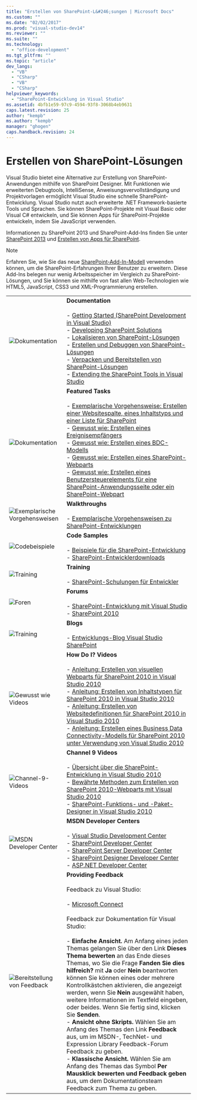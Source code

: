 ```yaml
---
title: "Erstellen von SharePoint-L&#246;sungen | Microsoft Docs"
ms.custom: ""
ms.date: "02/02/2017"
ms.prod: "visual-studio-dev14"
ms.reviewer: ""
ms.suite: ""
ms.technology: 
  - "office-development"
ms.tgt_pltfrm: ""
ms.topic: "article"
dev_langs: 
  - "VB"
  - "CSharp"
  - "VB"
  - "CSharp"
helpviewer_keywords: 
  - "SharePoint-Entwicklung in Visual Studio"
ms.assetid: 4bfb1e59-97c9-4594-93f8-3068b4eb9631
caps.latest.revision: 25
author: "kempb"
ms.author: "kempb"
manager: "ghogen"
caps.handback.revision: 24
---
```

# Erstellen von SharePoint-L&#246;sungen
  Visual Studio bietet eine Alternative zur Erstellung von SharePoint\-Anwendungen mithilfe von SharePoint Designer. Mit Funktionen wie erweiterten Debugtools, IntelliSense, Anweisungsvervollständigung und Projektvorlagen ermöglicht Visual Studio eine schnelle SharePoint\-Entwicklung. Visual Studio nutzt auch erweiterte .NET Framework\-basierte Tools und Sprachen. Sie können SharePoint\-Projekte mit Visual Basic oder Visual C\# entwickeln, und Sie können Apps für SharePoint\-Projekte entwickeln, indem Sie JavaScript verwenden.  
  
 Informationen zu SharePoint 2013 und SharePoint\-Add\-Ins finden Sie unter [SharePoint 2013](http://msdn.microsoft.com/library/jj162979.aspx) und [Erstellen von Apps für SharePoint](http://msdn.microsoft.com/library/office/apps/jj163230%28v=office.15%29.aspx).  
  
> [!NOTE]  
>  Erfahren Sie, wie Sie das neue [SharePoint\-Add\-In\-Modell](https://msdn.microsoft.com/library/office/fp179930.aspx) verwenden können, um die SharePoint\-Erfahrungen Ihrer Benutzer zu erweitern. Diese Add\-Ins belegen nur wenig Arbeitsspeicher im Vergleich zu SharePoint\-Lösungen, und Sie können sie mithilfe von fast allen Web\-Technologien wie HTML5, JavaScript, CSS3 und XML\-Programmierung erstellen.  
  
|||  
|-|-|  
|![Dokumentation](../sharepoint/media/vs-icon-documentation.png "Dokumentation")|**Documentation**<br /><br /> -   [Getting Started &#40;SharePoint Development in Visual Studio&#41;](../sharepoint/getting-started-sharepoint-development-in-visual-studio.md)<br />-   [Developing SharePoint Solutions](../sharepoint/developing-sharepoint-solutions.md)<br />-   [Lokalisieren von SharePoint-Lösungen](../sharepoint/localizing-sharepoint-solutions.md)<br />-   [Erstellen und Debuggen von SharePoint-Lösungen](../sharepoint/building-and-debugging-sharepoint-solutions.md)<br />-   [Verpacken und Bereitstellen von SharePoint-Lösungen](../sharepoint/packaging-and-deploying-sharepoint-solutions.md)<br />-   [Extending the SharePoint Tools in Visual Studio](../sharepoint/extending-the-sharepoint-tools-in-visual-studio.md)|  
|![Dokumentation](../sharepoint/media/vs-icon-documentation.png "Dokumentation")|**Featured Tasks**<br /><br /> -   [Exemplarische Vorgehensweise: Erstellen einer Websitespalte, eines Inhaltstyps und einer Liste für SharePoint](../sharepoint/walkthrough-create-a-site-column-content-type-and-list-for-sharepoint.md)<br />-   [Gewusst wie: Erstellen eines Ereignisempfängers](../sharepoint/how-to-create-an-event-receiver.md)<br />-   [Gewusst wie: Erstellen eines BDC-Modells](../sharepoint/how-to-create-a-bdc-model.md)<br />-   [Gewusst wie: Erstellen eines SharePoint-Webparts](../sharepoint/how-to-create-a-sharepoint-web-part.md)<br />-   [Gewusst wie: Erstellen eines Benutzersteuerelements für eine SharePoint-Anwendungsseite oder ein SharePoint-Webpart](../sharepoint/how-to-create-a-user-control-for-a-sharepoint-application-page-or-web-part.md)|  
|![Exemplarische Vorgehensweisen](../sharepoint/media/vs-icon-walkthroughs.png "Exemplarische Vorgehensweisen")|**Walkthroughs**<br /><br /> -   [Exemplarische Vorgehensweisen zu SharePoint-Entwicklungen](../sharepoint/sharepoint-development-walkthroughs.md)|  
|![Codebeispiele](../sharepoint/media/vs-icon-codesamples.png "Codebeispiele")|**Code Samples**<br /><br /> -   [Beispiele für die SharePoint-Entwicklung](../sharepoint/sharepoint-development-samples.md)<br />-   [SharePoint\-Entwicklerdownloads](http://msdn.microsoft.com/sharepoint/aa905690.aspx)|  
|![Training](../sharepoint/media/vs-icon-training.png "Training")|**Training**<br /><br /> -   [SharePoint\-Schulungen für Entwickler](http://msdn.microsoft.com/sharepoint/aa905692.aspx)|  
|![Foren](../sharepoint/media/vs-icon-forums.png "Foren")|**Forums**<br /><br /> -   [SharePoint\-Entwicklung mit Visual Studio](http://social.msdn.microsoft.com/Forums/vssharepointdevelopment/threads)<br />-   [SharePoint 2010](http://social.msdn.microsoft.com/Forums/category/sharepoint2010,sharepoint/)|  
|![Training](../sharepoint/media/vs-icon-training.png "Training")|**Blogs**<br /><br /> -   [Entwicklungs\-Blog Visual Studio SharePoint](http://blogs.msdn.com/b/vssharepointtoolsblog/)|  
|![Gewusst wie Videos](../sharepoint/media/vs-icon-howdoivideos.png "Gewusst wie Videos")|**How Do I? Videos**<br /><br /> -   [Anleitung: Erstellen von visuellen Webparts für SharePoint 2010 in Visual Studio 2010](http://msdn.microsoft.com/vstudio/ff623014.aspx)<br />-   [Anleitung: Erstellen von Inhaltstypen für SharePoint 2010 in Visual Studio 2010](http://msdn.microsoft.com/vstudio/ff623016.aspx)<br />-   [Anleitung: Erstellen von Websitedefinitionen für SharePoint 2010 in Visual Studio 2010](http://msdn.microsoft.com/vstudio/ff623012.aspx)<br />-   [Anleitung: Erstellen eines Business Data Connectivity\-Modells für SharePoint 2010 unter Verwendung von Visual Studio 2010](http://msdn.microsoft.com/vstudio/ff623022.aspx)|  
|![Channel-9-Videos](../sharepoint/media/vs-icon-channel9videos.png "Channel-9-Videos")|**Channel 9 Videos**<br /><br /> -   [Übersicht über die SharePoint\-Entwicklung in Visual Studio 2010](http://channel9.msdn.com/posts/funkyonex/Overview-of-SharePoint-Development-in-Visual-Studio-2010/)<br />-   [Bewährte Methoden zum Erstellen von SharePoint 2010\-Webparts mit Visual Studio 2010](http://channel9.msdn.com/posts/funkyonex/Best-Practices-on-Building-SharePoint-2010-Web-Parts-with-Visual-Studio-2010/)<br />-   [SharePoint\-Funktions\- und \-Paket\-Designer in Visual Studio 2010](http://channel9.msdn.com/posts/funkyonex/SharePoint-Feature-and-Package-Designers-in-Visual-Studio-2010/)|  
|![MSDN Developer Center](../sharepoint/media/vs-icon-msdndevcenter.png "MSDN Developer Center")|**MSDN Developer Centers**<br /><br /> -   [Visual Studio Development Center](http://msdn.microsoft.com/vstudio/default.aspx)<br />-   [SharePoint Developer Center](http://msdn.microsoft.com/sharepoint/default.aspx)<br />-   [SharePoint Server Developer Center](http://msdn.microsoft.com/office/aa905503.aspx)<br />-   [SharePoint Designer Developer Center](http://msdn.microsoft.com/office/bb421303.aspx)<br />-   [ASP.NET Developer Center](http://msdn.microsoft.com/aa336522.aspx)|  
|![Bereitstellung von Feedback](../sharepoint/media/vs-icon-feedback.png "Bereitstellung von Feedback")|**Providing Feedback**<br /><br /> Feedback zu Visual Studio:<br /><br /> -   [Microsoft Connect](http://go.microsoft.com/fwlink/?LinkID=150463)<br /><br /> Feedback zur Dokumentation für Visual Studio:<br /><br /> -   **Einfache Ansicht.** Am Anfang eines jeden Themas gelangen Sie über den Link **Dieses Thema bewerten** an das Ende dieses Themas, wo Sie die Frage **Fanden Sie dies hilfreich?** mit **Ja** oder **Nein** beantworten können Sie können eines oder mehrere Kontrollkästchen aktivieren, die angezeigt werden, wenn Sie **Nein** ausgewählt haben, weitere Informationen im Textfeld eingeben, oder beides. Wenn Sie fertig sind, klicken Sie **Senden**.<br />-   **Ansicht ohne Skripts.** Wählen Sie am Anfang des Themas den Link **Feedback** aus, um im MSDN\-, TechNet\- und Expression Library Feedback\-Forum Feedback zu geben.<br />-   **Klassische Ansicht.** Wählen Sie am Anfang des Themas das Symbol **Per Mausklick bewerten und Feedback geben** aus, um dem Dokumentationsteam Feedback zum Thema zu geben.|  
  
  